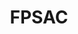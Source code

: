 ---
layout: content
number: 2

title: FPSAC
institution: KAIST
location: Daejeon, South Korea
year: 2015
role: participant
---